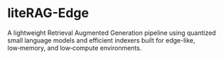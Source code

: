 # liteRAG-Edge
A lightweight Retrieval Augmented Generation pipeline using quantized small language models and efficient indexers built for edge-like, low‑memory, and low‑compute environments.
